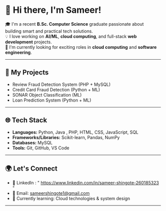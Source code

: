 # 👋 Hi there, I'm Sameer!

🎓 I'm a recent **B.Sc. Computer Science** graduate passionate about building smart and practical tech solutions.  
💡 I love working on **AI/ML**, **cloud computing**, and full-stack **web development** projects.  
🚀 I'm currently looking for exciting roles in **cloud computing** and **software engineering**.

---

## 🧠 My Projects

- Review Fraud Detection System (PHP + MySQL)
- Credit Card Fraud Detection (Python + ML)
- SONAR Object Classification (ML)
- Loan Prediction System (Python + ML)

---

## 🌐 Tech Stack

- **Languages:** Python, Java , PHP, HTML, CSS, JavaScript, SQL  
- **Frameworks/Libraries:** Scikit-learn, Pandas, NumPy  
- **Databases:** MySQL  
- **Tools:** Git, GitHub, VS Code  

---

## 🌍 Let's Connect

- 🔗 LinkedIn : " https://www.linkedin.com/in/sameer-shingote-260185323 "
- 📧 Email: sameershingote1@gmail.com
- 🌱 Currently learning: Cloud technologies & system design


---
